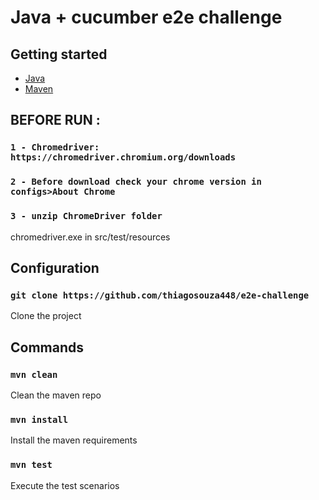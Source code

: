 # Java + cucumber e2e challenge


## Getting started

- [Java](https://www.java.com/en/)<br>
- [Maven](https://maven.apache.org/)<br>

## BEFORE RUN :

### `1 - Chromedriver: https://chromedriver.chromium.org/downloads`
### `2 - Before download check your chrome version in configs>About Chrome`
### `3 - unzip ChromeDriver folder `

 chromedriver.exe in src/test/resources






## Configuration

### `git clone https://github.com/thiagosouza448/e2e-challenge`

Clone the project

## Commands

### `mvn clean`

Clean the maven repo

### `mvn install`

Install the maven requirements

### `mvn test`

Execute the test scenarios






